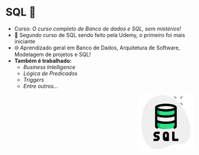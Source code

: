 # SQL :medal_sports:

- Curso: *O curso completo de Banco de dados e SQL, sem mistérios!*
- :notebook: Segundo curso de SQL sendo feito pela Udemy, o primeiro foi mais iniciante
- :globe_with_meridians: Aprendizado geral em Banco de Dados, Arquitetura de Software, Modelagem de projetos e SQL!
- **Também é trabalhado:**
   - *Business Intelligence*
   - *Lógica de Predicados*
   - *Triggers*
   - *Entre outros...*


<p align = "right">
  <img src="git.icons/servidor-sql.png" width="150" title="SQL">
</p>
